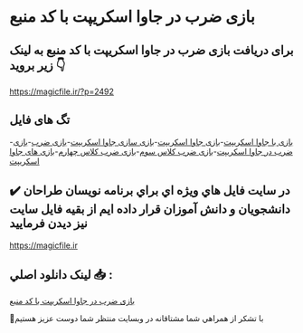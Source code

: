 # بازی ضرب در جاوا اسکریپت با کد منبع

## برای دریافت بازی ضرب در جاوا اسکریپت با کد منبع به لینک زیر بروید 👇

https://magicfile.ir/?p=2492

## تگ های فایل

-[بازی با جاوا اسکریپت](https://magicfile.ir/product/%d8%a8%d8%a7%d8%b2%db%8c-%d8%b6%d8%b1%d8%a8-%d8%af%d8%b1-%d8%ac%d8%a7%d9%88%d8%a7-%d8%a7%d8%b3%da%a9%d8%b1%db%8c%d9%be%d8%aa-%d8%a8%d8%a7-%da%a9%d8%af-%d9%85%d9%86%d8%a8%d8%b9/)-[بازی جاوا اسکریپت](https://magicfile.ir/product/%d8%a8%d8%a7%d8%b2%db%8c-%d8%b6%d8%b1%d8%a8-%d8%af%d8%b1-%d8%ac%d8%a7%d9%88%d8%a7-%d8%a7%d8%b3%da%a9%d8%b1%db%8c%d9%be%d8%aa-%d8%a8%d8%a7-%da%a9%d8%af-%d9%85%d9%86%d8%a8%d8%b9/)-[بازی سازی جاوا اسکریپت](https://magicfile.ir/product/%d8%a8%d8%a7%d8%b2%db%8c-%d8%b6%d8%b1%d8%a8-%d8%af%d8%b1-%d8%ac%d8%a7%d9%88%d8%a7-%d8%a7%d8%b3%da%a9%d8%b1%db%8c%d9%be%d8%aa-%d8%a8%d8%a7-%da%a9%d8%af-%d9%85%d9%86%d8%a8%d8%b9/)-[بازی ضرب](https://magicfile.ir/product/%d8%a8%d8%a7%d8%b2%db%8c-%d8%b6%d8%b1%d8%a8-%d8%af%d8%b1-%d8%ac%d8%a7%d9%88%d8%a7-%d8%a7%d8%b3%da%a9%d8%b1%db%8c%d9%be%d8%aa-%d8%a8%d8%a7-%da%a9%d8%af-%d9%85%d9%86%d8%a8%d8%b9/)-[بازی ضرب در جاوا اسکریپت](https://magicfile.ir/product/%d8%a8%d8%a7%d8%b2%db%8c-%d8%b6%d8%b1%d8%a8-%d8%af%d8%b1-%d8%ac%d8%a7%d9%88%d8%a7-%d8%a7%d8%b3%da%a9%d8%b1%db%8c%d9%be%d8%aa-%d8%a8%d8%a7-%da%a9%d8%af-%d9%85%d9%86%d8%a8%d8%b9/)-[بازی ضرب کلاس سوم](https://magicfile.ir/product/%d8%a8%d8%a7%d8%b2%db%8c-%d8%b6%d8%b1%d8%a8-%d8%af%d8%b1-%d8%ac%d8%a7%d9%88%d8%a7-%d8%a7%d8%b3%da%a9%d8%b1%db%8c%d9%be%d8%aa-%d8%a8%d8%a7-%da%a9%d8%af-%d9%85%d9%86%d8%a8%d8%b9/)-[بازی ضرب کلاس چهارم](https://magicfile.ir/product/%d8%a8%d8%a7%d8%b2%db%8c-%d8%b6%d8%b1%d8%a8-%d8%af%d8%b1-%d8%ac%d8%a7%d9%88%d8%a7-%d8%a7%d8%b3%da%a9%d8%b1%db%8c%d9%be%d8%aa-%d8%a8%d8%a7-%da%a9%d8%af-%d9%85%d9%86%d8%a8%d8%b9/)-[بازی های جاوا اسکریپت](https://magicfile.ir/product/%d8%a8%d8%a7%d8%b2%db%8c-%d8%b6%d8%b1%d8%a8-%d8%af%d8%b1-%d8%ac%d8%a7%d9%88%d8%a7-%d8%a7%d8%b3%da%a9%d8%b1%db%8c%d9%be%d8%aa-%d8%a8%d8%a7-%da%a9%d8%af-%d9%85%d9%86%d8%a8%d8%b9/)

## ✔️ در سايت فايل هاي ويژه اي براي برنامه نويسان طراحان دانشجويان و دانش آموزان قرار داده ايم از بقيه فايل سايت نيز ديدن فرماييد

https://magicfile.ir


## لينک دانلود اصلي 📥 :

[بازی ضرب در جاوا اسکریپت با کد منبع](https://magicfile.ir/product/%d8%a8%d8%a7%d8%b2%db%8c-%d8%b6%d8%b1%d8%a8-%d8%af%d8%b1-%d8%ac%d8%a7%d9%88%d8%a7-%d8%a7%d8%b3%da%a9%d8%b1%db%8c%d9%be%d8%aa-%d8%a8%d8%a7-%da%a9%d8%af-%d9%85%d9%86%d8%a8%d8%b9/) 


🙏با تشکر از همراهي شما مشتاقانه در وبسایت منتظر شما دوست عزیز هستیم


